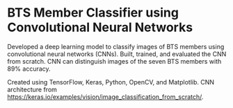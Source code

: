 # BTS Member Classifier using Convolutional Neural Networks


Developed a deep learning model to classify images of BTS members using convolutional neural networks (CNNs). Built, trained, and evaluated the CNN from scratch. CNN can distinguish images of the seven BTS members with 89% accuracy.

Created using TensorFlow, Keras, Python, OpenCV, and Matplotlib. CNN architecture from https://keras.io/examples/vision/image_classification_from_scratch/.



